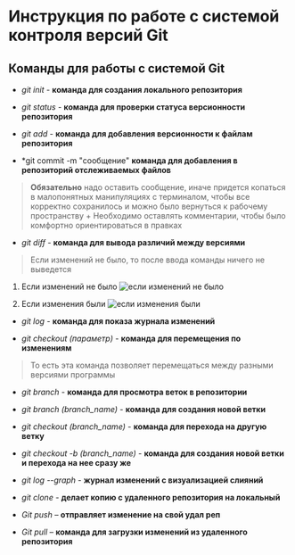 # Инструкция по работе с системой контроля версий Git

## Команды для работы с системой Git

* *git init* - **команда для создания локального репозитория**

* *git status* - **команда для проверки статуса версионности репозитория**

* *git add* - **команда для добавления версионности к файлам репозитория**

* *git commit -m "сообщение" **команда для добавления в репозиторий отслеживаемых файлов**
> **Обязательно** надо оставить сообщение, иначе придется копаться в малопонятных манипуляциях с терминалом, чтобы все корректно сохранилось и можно было вернуться к рабочему пространству + Необходимо оставлять комментарии, чтобы было комфортно ориентироваться в правках

* *git diff* - **команда для вывода различий между версиями**
> Если изменений не было, то после ввода команды ничего не выведется

1. Если изменений не было
![если изменений не было](git_diff_no_changes.jpg)

2. Если изменения были
![если изменения были](git_diff_some_changes.jpg)

* *git log* - **команда для показа журнала изменений**

* *git checkout (параметр)* - **команда для перемещения по изменениям**
> То есть эта команда позволяет перемещаться между разными версиями программы

* *git branch* - **команда для просмотра веток в репозитории**

* *git branch (branch_name)* - **команда для создания новой ветки**

* *git checkout (branch_name)* - **команда для перехода на другую ветку**

* *git checkout -b (branch_name)* - **команда для создания новой ветки и перехода на нее сразу же**

* *git log --graph* - **журнал изменений с визуализацией слияний**

* *git clone* - **делает копию c удаленного репозитория на локальный**

* *Git push*  – **отправляет изменение на свой удал реп**

* *Git pull* – **команда для загрузки изменений из удаленного репозитория**


